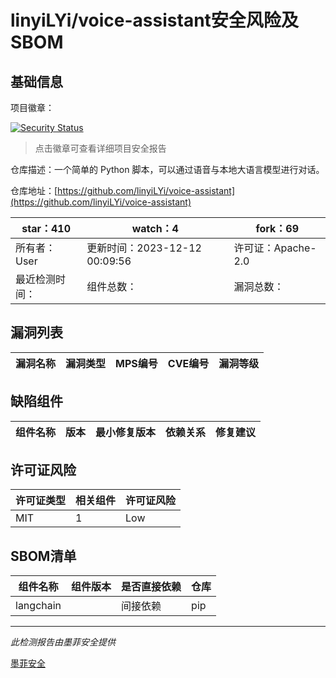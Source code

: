 # linyiLYi/voice-assistant安全风险及SBOM

## 基础信息

项目徽章：

[![Security Status](https://www.murphysec.com/platform3/v31/badge/1734280593057210368.svg)](https://www.murphysec.com/console/report/1734280592570671104/1734280593057210368)

> 点击徽章可查看详细项目安全报告

仓库描述：一个简单的 Python 脚本，可以通过语音与本地大语言模型进行对话。

仓库地址：[https://github.com/linyiLYi/voice-assistant](https://github.com/linyiLYi/voice-assistant)

| star：410 | watch：4 | fork：69 |
| ----------- | -------------- | ------------ |
| 所有者：User | 更新时间：2023-12-12 00:09:56 | 许可证：Apache-2.0 |
| 最近检测时间： | 组件总数： | 漏洞总数： |




## 漏洞列表

| 漏洞名称 | 漏洞类型 | MPS编号 | CVE编号 | 漏洞等级 |
| ------- | ------ | ------- | ------ | ----- |





## 缺陷组件

| 组件名称 | 版本 | 最小修复版本 | 依赖关系 | 修复建议 |
| -------- | ---- | ------------ | -------- | -------- |





## 许可证风险

| 许可证类型 | 相关组件 | 许可证风险 |
| ---------- | -------- | ---------- |
|MIT|1|Low|




## SBOM清单

| 组件名称 | 组件版本 | 是否直接依赖 | 仓库 |
| -------- | -------- | ------------ | ---- |
|langchain||间接依赖|pip|


------

*此检测报告由墨菲安全提供*

[墨菲安全](www.murphysec.com)